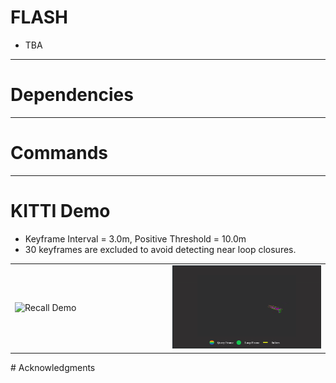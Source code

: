 # FLASH
- TBA

---


# Dependencies
---


# Commands
---


# KITTI Demo
- Keyframe Interval = 3.0m, Positive Threshold = 10.0m
- 30 keyframes are excluded to avoid detecting near loop closures.
  
<table>
  <tr>
    <td width="50%">
      <img src="fig/recall.gif" alt="Recall Demo" width="100%">
    </td>
    <td width="50%">
      <img src="fig/kitti00_demo.gif" alt="KITTI 00 Demo" width="100%">
    </td>
  </tr>
</table>
# Acknowledgments

